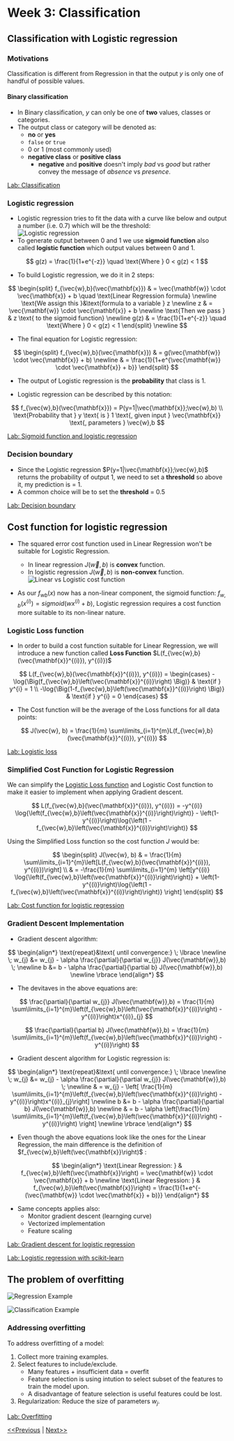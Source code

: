 # Week 3: Classification
## Classification with Logistic regression
### Motivations
Classification is different from Regression in that the output $y$ is only one of handful of possible values.
#### Binary classification
* In Binary classification, $y$ can only be one of **two** values, classes or categories.
*  The output class or category will be denoted as:
    * **no** or **yes**
    * `false` or `true`
    * $0$ or $1$ (most commonly used)
    * **negative class** or **positive class**
        * **negative** and **positive** doesn't imply _bad_ vs _good_ but rather convey the message of _absence_ vs _presence_.

[Lab: Classification](./code/C1_W3_Lab01_Classification_Soln.ipynb)

### Logistic regression
* Logistic regression tries to fit the data with a curve like below and output a number (i.e. 0.7) which will be the threshold:  
![Logistic regression](./images/logistic-regression-01.jpg)
* To generate output between 0 and 1 we use **sigmoid function** also called **logistic function** which output values between 0 and 1.

$$
g(z) = \frac{1}{1+e^{-z}} \quad \text{Where } 0 < g(z) < 1
$$

* To build Logistic regression, we do it in 2 steps:

$$
\begin{split}
f_{\vec{w},b}(\vec{\mathbf{x}}) & = \vec{\mathbf{w}} \cdot \vec{\mathbf{x}} + b \quad \text{Linear Regression formula} \newline
\text{We assign this }&\text{formula to a variable } z \newline
z & = \vec{\mathbf{w}} \cdot \vec{\mathbf{x}} + b \newline
\text{Then we pass } & z \text{ to the sigmoid function} \newline
g(z) & = \frac{1}{1+e^{-z}} \quad \text{Where } 0 < g(z) < 1
\end{split} \newline
$$

* The final equation for Logistic regression:

$$
\begin{split}
f_{\vec{w},b}(\vec{\mathbf{x}}) & = g(\vec{\mathbf{w}} \cdot \vec{\mathbf{x}} + b) \newline
& = \frac{1}{1+e^{\vec{\mathbf{w}} \cdot \vec{\mathbf{x}} + b}}
\end{split}
$$

* The output of Logistic regression is the **probability** that class is 1.

* Logistic regression can be described by this notation:

$$
f_{\vec{w},b}(\vec{\mathbf{x}}) = P(y=1|\vec{\mathbf{x}};\vec{w},b) \\
\text{Probability that } y \text{ is } 1 \text{, given input } \vec{\mathbf{x}} \text{, parameters } \vec{w},b
$$

[Lab: Sigmoid function and logistic regression](./code/C1_W3_Lab02_Sigmoid_function_Soln.ipynb)

### Decision boundary
* Since the Logistic regression $P(y=1|\vec{\mathbf{x}};\vec{w},b)$ returns the probability of output 1, we need to set a **threshold** so above it, my prediction is = 1.
* A common choice will be to set the **threshold** = 0.5

[Lab: Decision boundary](./code/C1_W3_Lab03_Decision_Boundary_Soln.ipynb)

## Cost function for logistic regression
* The squared error cost function used in Linear Regression won't be suitable for Logistic Regression.
    * In linear regression $J(\vec{w},b)$ is **convex** function.
    * In logistic regression $J(\vec{w},b)$ is **non-convex** function.
    ![Linear vs Logistic cost function](./images/logistic-cost-function-01.jpg)

* As our $f_{wb}(x)$ now has a non-linear component, the sigmoid function:   $f_{w,b}(x^{(i)}) = sigmoid(wx^{(i)} + b )$, Logistic regression requires a cost function more suitable to its non-linear nature.

### Logistic Loss function
* In order to build a cost function suitable for Linear Regression, we will introduce a new function called **Loss Function** $L(f_{\vec{w},b}(\vec{\mathbf{x}}^{(i)}), y^{(i)})$

$$
L(f_{\vec{w},b}(\vec{\mathbf{x}}^{(i)}), y^{(i)}) = 
    \begin{cases}
        -\log{\Big(f_{\vec{w},b}\left(\vec{\mathbf{x}}^{(i)}\right) \Big)} & \text{if } y^{i} = 1 \\
        -\log{\Big(1-f_{\vec{w},b}\left(\vec{\mathbf{x}}^{(i)}\right) \Big)} & \text{if } y^{i} = 0
    \end{cases}
$$

* The Cost function will be the average of the Loss functions for all data points:

$$
J(\vec{w}, b) = \frac{1}{m} \sum\limits_{i=1}^{m}L(f_{\vec{w},b}(\vec{\mathbf{x}}^{(i)}), y^{(i)})
$$

[Lab: Logistic loss](./code/C1_W3_Lab04_LogisticLoss_Soln.ipynb)

### Simplified Cost Function for Logistic Regression
We can simplify the [Logistic Loss function](#logistic-loss-function) and Logistic Cost function to make it easier to implement when applying Gradient descent.

$$
L(f_{\vec{w},b}(\vec{\mathbf{x}}^{(i)}), y^{(i)}) = -y^{(i)} \log{\left(f_{\vec{w},b}\left(\vec{\mathbf{x}}^{(i)}\right)\right)} - \left(1-y^{(i)}\right)\log{\left(1 - f_{\vec{w},b}\left(\vec{\mathbf{x}}^{(i)}\right)\right)}
$$

Using the Simplified Loss function so the cost function $J$ would be:

$$
\begin{split}
J(\vec{w}, b) & = \frac{1}{m} \sum\limits_{i=1}^{m}\left[L(f_{\vec{w},b}(\vec{\mathbf{x}}^{(i)}), y^{(i)})\right] \\
& = -\frac{1}{m} \sum\limits_{i=1}^{m} \left[y^{(i)} \log{\left(f_{\vec{w},b}\left(\vec{\mathbf{x}}^{(i)}\right)\right)} + \left(1-y^{(i)}\right)\log{\left(1 - f_{\vec{w},b}\left(\vec{\mathbf{x}}^{(i)}\right)\right)} \right]
\end{split}
$$

[Lab: Cost function for logistic regression](./code/C1_W3_Lab05_Cost_Function_Soln.ipynb)

### Gradient Descent Implementation
* Gradient descent algorithm:

$$
\begin{align*} 
\text{repeat}&\text{ until convergence:} \; \lbrace \newline
\;  w_{j} &= w_{j} -  \alpha \frac{\partial}{\partial w_{j}} J(\vec{\mathbf{w}},b)   \; \newline 
 b &= b -  \alpha \frac{\partial}{\partial b}  J(\vec{\mathbf{w}},b) \newline
\rbrace
\end{align*}
$$

* The devitaves in the above equations are:

$$
\frac{\partial}{\partial w_{j}} J(\vec{\mathbf{w}},b) = \frac{1}{m} \sum\limits_{i=1}^{m}\left(f_{\vec{w},b}\left(\vec{\mathbf{x}}^{(i)}\right) - y^{(i)}\right)x^{(i)}_{j}
$$

$$
\frac{\partial}{\partial b} J(\vec{\mathbf{w}},b) = \frac{1}{m} \sum\limits_{i=1}^{m}\left(f_{\vec{w},b}\left(\vec{\mathbf{x}}^{(i)}\right) - y^{(i)}\right)
$$

* Gradient descent algorithm for Logistic regression is:

$$
\begin{align*} 
\text{repeat}&\text{ until convergence:} \; \lbrace \newline
\;  w_{j} &= w_{j} -  \alpha \frac{\partial}{\partial w_{j}} J(\vec{\mathbf{w}},b)   \; \newline 
& = w_{j} - \left[ \frac{1}{m} \sum\limits_{i=1}^{m}\left(f_{\vec{w},b}\left(\vec{\mathbf{x}}^{(i)}\right) - y^{(i)}\right)x^{(i)}_{j}\right] \newline
 b &= b -  \alpha \frac{\partial}{\partial b}  J(\vec{\mathbf{w}},b) \newline
 & = b -  \alpha \left[\frac{1}{m} \sum\limits_{i=1}^{m}\left(f_{\vec{w},b}\left(\vec{\mathbf{x}}^{(i)}\right) - y^{(i)}\right) \right] \newline
\rbrace
\end{align*}
$$

* Even though the above equations look like the ones for the Linear Regression, the main difference is the definition of $f_{\vec{w},b}\left(\vec{\mathbf{x}}\right)$ :

$$
\begin{align*}
\text{Linear Regression: } & f_{\vec{w},b}\left(\vec{\mathbf{x}}\right) = \vec{\mathbf{w}} \cdot \vec{\mathbf{x}} + b \newline
\text{Linear Regression: } & f_{\vec{w},b}\left(\vec{\mathbf{x}}\right) = \frac{1}{1+e^{-(\vec{\mathbf{w}} \cdot \vec{\mathbf{x}} + b)}}
\end{align*}
$$

* Same concepts applies also:
    * Monitor gradient descent (learnging curve)
    * Vectorized implementation
    * Feature scaling

[Lab: Gradient descent for logistic regression](./code/C1_W3_Lab06_Gradient_Descent_Soln.ipynb)

[Lab: Logistic regression with scikit-learn](./code/C1_W3_Lab07_Scikit_Learn_Soln.ipynb)

## The problem of overfitting
![Regression Example](./images/overfitting-01.jpg)

![Classification Example](./images/overfitting-02.jpg)

### Addressing overfitting
To address overfitting of a model:
1. Collect more training examples.
2. Select features to include/exclude.
    * Many features + insufficient data = overfit
    * Feature selection is using intution to select subset of the features to train the model upon.
    * A disadvantage of feature selection is useful features could be lost.
3. Regularization: Reduce the size of parameters $w_{j}$.

[Lab: Overfitting](./code/C1_W3_Lab08_Overfitting_Soln.ipynb)

[<<Previous](../week-02/README.md) | [Next>>]()
